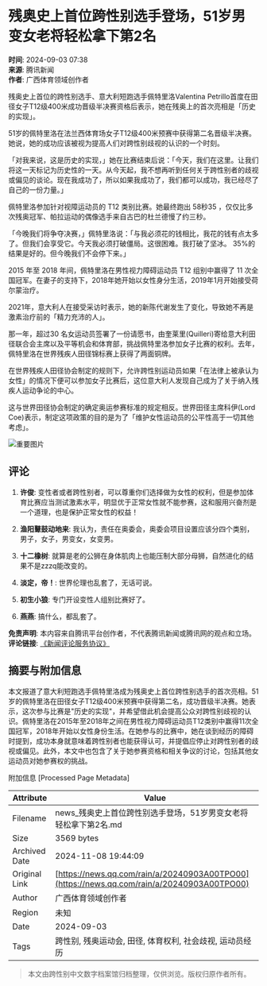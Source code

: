 # 残奥史上首位跨性别选手登场，51岁男变女老将轻松拿下第2名

**时间**: 2024-09-03 07:38  
**来源**: 腾讯新闻  
**作者**: 广西体育领域创作者  

残奥史上首位的跨性别选手、意大利短跑选手佩特里洛Valentina Petrillo首度在田径女子T12级400米成功晋级半决赛资格后表示，她在残奥上的首次亮相是「历史的实现」。

51岁的佩特里洛在法兰西体育场女子T12级400米预赛中获得第二名晋级半决赛。她说，她的成功应该被视为提高人们对跨性别歧视的认识的一个时刻。

「对我来说，这是历史的实现，」她在比赛结束后说：「今天，我们在这里。让我们将这一天标记为历史性的一天。从今天起，我不想再听到任何关于跨性别者的歧视或偏见的谈论。现在我成功了，所以如果我成功了，我们都可以成功，我已经尽了自己的一份力量。」

佩特里洛参加针对视障运动员的 T12 类别比赛。她最终跑出 58秒35 ，仅仅比多次残奥冠军、帕拉运动的偶像选手来自古巴的杜兰德慢了约三秒。

「今晚我们将争夺决赛，」佩特里洛说：「与我必须花的钱相比，我花的钱有点太多了。但我们会享受它。今天我必须打破僵局。这很困难。我打破了坚冰。 35%的结果是好的。但今晚我们不会停下来。」

2015 年至 2018 年间，佩特里洛在男性视力障碍运动员 T12 组别中赢得了 11 次全国冠军。在妻子的支持下，2018年她开始以女性身分生活，2019年1月开始接受荷尔蒙治疗。

2021年，意大利人在接受采访时表示，她的新陈代谢发生了变化，导致她不再是激素治疗前的「精力充沛的人」。

那一年，超过30 名女运动员签署了一份请愿书，由奎莱里(Quilleri)寄给意大利田径联合会主席以及平等机会和体育部，挑战佩特里洛参加女子比赛的权利。去年，佩特里洛在世界残疾人田径锦标赛上获得了两面铜牌。

在世界残疾人田径协会制定的规则下，允许跨性别运动员如果「在法律上被承认为女性」的情况下便可以参加女子比赛后，这位意大利人发现自己成为了关于纳入残疾人运动争论的中心。

这与世界田径协会制定的确定奥运参赛标准的规定相反。世界田径主席科伊(Lord Coe)表示，制定这项政策的目的是为了「维护女性运动员的公平性高于一切其他考虑」。

![重要图片](https://inews.gtimg.com/newsapp_bt/0/1012205723968_6694/0)

## 评论

1. **许俊**: 变性者或者跨性别者，可以尊重你们选择做为女性的权利，但是参加体育比赛应当测试激素水平，明显优于正常女性就不能参赛，这和服用兴奋剂是一个道理，也是保护正常女性的权益！
   
2. **渔阳鼙鼓动地来**: 我认为，责任在奥委会，奥委会项目设置应该分四个类别，男子，女子，男变女，女变男。

3. **十二橡树**: 就算是老的公狮在身体肌肉上也能压制大部分母狮，自然进化的结果不是zzzq能改变的。

4. **淡定，帝！**: 世界伦理也乱套了，无话可说。

5. **初生小狼**: 专门开设变性人组别比赛好了。

6. **燕燕**: 搞什么，都乱套了。

**免责声明**: 本内容来自腾讯平台创作者，不代表腾讯新闻或腾讯网的观点和立场。  
**评论链接**: [《新闻评论服务协议》](https://new.qq.com/static/coralinfo.htm)

## 摘要与附加信息

<!-- tcd_abstract -->
本文报道了意大利短跑选手佩特里洛成为残奥史上首位跨性别选手的首次亮相。51岁的佩特里洛在田径女子T12级400米预赛中获得第二名，成功晋级半决赛。她表示，这次参与比赛是"历史的实现"，并希望借此机会提高公众对跨性别歧视的认识。佩特里洛在2015年至2018年之间在男性视力障碍运动员T12类别中赢得11次全国冠军，2018年开始以女性身份生活。在她参与的比赛中，她在谈到经历的障碍时提到，成功本身就意味着跨性别者也能获得认可，并提倡应停止对跨性别者的歧视或偏见。此外，本文中也包含了关于她参赛资格和相关争议的讨论，包括其他女运动员对她参赛权的挑战。
<!-- tcd_abstract_end -->

附加信息 [Processed Page Metadata]

| Attribute       | Value                                  |
|-----------------|----------------------------------------|
| Filename        | news_残奥史上首位跨性别选手登场，51岁男变女老将轻松拿下第2名.md                             |
| Size            | 3569 bytes                           |
| Archived Date   | 2024-11-08 19:44:09                             |
| Original Link   | [https://news.qq.com/rain/a/20240903A00TPO00](https://news.qq.com/rain/a/20240903A00TPO00)                       |
| Author          | 广西体育领域创作者                               |
| Region          | 未知                               |
| Date            | 2024-09-03                                 |
| Tags            | 跨性别, 残奥运动会, 田径, 体育权利, 社会歧视, 运动员经历                                 |
>
> 本文由跨性别中文数字档案馆归档整理，仅供浏览。版权归原作者所有。
>